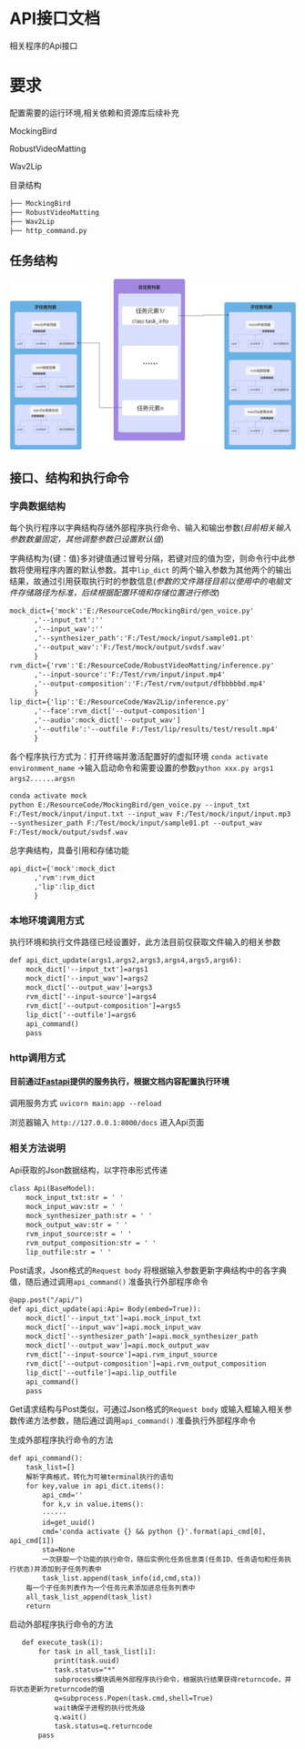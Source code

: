 # API接口文档

相关程序的Api接口


# 要求


配置需要的运行环境,相关依赖和资源库后续补充

 MockingBird
 
 RobustVideoMatting
 
 Wav2Lip

目录结构
   ```
├── MockingBird
├── RobustVideoMatting
├── Wav2Lip
├── http_command.py  
   ```
   
   
## 任务结构

![image](res/img/任务结构图.jpg)
   
## 接口、结构和执行命令



### 字典数据结构
每个执行程序以字典结构存储外部程序执行命令、输入和输出参数(*目前相关输入参数数量固定，其他调整参数已设置默认值*)
    
字典结构为{键：值}多对键值通过冒号分隔，若键对应的值为空，则命令行中此参数将使用程序内置的默认参数。其中```lip_dict``` 的两个输入参数为其他两个的输出结果，故通过引用获取执行时的参数信息(*参数的文件路径目前以使用中的电脑文件存储路径为标准，后续根据配置环境和存储位置进行修改*)
    
    
    mock_dict={'mock':'E:/ResourceCode/MockingBird/gen_voice.py'
          ,'--input_txt':''
          ,'--input_wav':''
          ,'--synthesizer_path':'F:/Test/mock/input/sample01.pt'
          ,'--output_wav':'F:/Test/mock/output/svdsf.wav'
          }
    rvm_dict={'rvm':'E:/ResourceCode/RobustVideoMatting/inference.py'
          ,'--input-source':'F:/Test/rvm/input/input.mp4'
          ,'--output-composition':'F:/Test/rvm/output/dfbbbbbd.mp4'
          }
    lip_dict={'lip':'E:/ResourceCode/Wav2Lip/inference.py'
          ,'--face':rvm_dict['--output-composition']
          ,'--audio':mock_dict['--output_wav']
          ,'--outfile':'--outfile F:/Test/lip/results/test/result.mp4'
          }




各个程序执行方式为：打开终端并激活配置好的虚拟环境 ```conda activate environment_name``` →输入启动命令和需要设置的参数```python xxx.py args1 args2......argsn```

    conda activate mock
    python E:/ResourceCode/MockingBird/gen_voice.py --input_txt F:/Test/mock/input/input.txt --input_wav F:/Test/mock/input/input.mp3 --synthesizer_path F:/Test/mock/input/sample01.pt --output_wav F:/Test/mock/output/svdsf.wav
    

总字典结构，具备引用和存储功能

    api_dict={'mock':mock_dict
          ,'rvm':rvm_dict
          ,'lip':lip_dict
          }
      

### 本地环境调用方式
    
执行环境和执行文件路径已经设置好，此方法目前仅获取文件输入的相关参数

    def api_dict_update(args1,args2,args3,args4,args5,args6):
        mock_dict['--input_txt']=args1
        mock_dict['--input_wav']=args2
        mock_dict['--output_wav']=args3
        rvm_dict['--input-source']=args4
        rvm_dict['--output-composition']=args5
        lip_dict['--outfile']=args6
        api_command()
        pass
    
    
### http调用方式
#### 目前通过[Fastapi](https://github.com/tiangolo/fastapi)提供的服务执行，根据文档内容配置执行环境
   调用服务方式 ```uvicorn main:app --reload```
   
   浏览器输入 ```http://127.0.0.1:8000/docs``` 进入Api页面
  
### 相关方法说明

    
Api获取的Json数据结构，以字符串形式传递

    class Api(BaseModel):
        mock_input_txt:str = ' '
        mock_input_wav:str = ' '
        mock_synthesizer_path:str = ' '
        mock_output_wav:str = ' '
        rvm_input_source:str = ' '
        rvm_output_composition:str = ' '
        lip_outfile:str = ' '
   
Post请求，Json格式的```Request body``` 将根据输入参数更新字典结构中的各字典值，随后通过调用```api_command()``` 准备执行外部程序命令

    @app.post("/api/")
    def api_dict_update(api:Api= Body(embed=True)):
        mock_dict['--input_txt']=api.mock_input_txt
        mock_dict['--input_wav']=api.mock_input_wav
        mock_dict['--synthesizer_path']=api.mock_synthesizer_path
        mock_dict['--output_wav']=api.mock_output_wav
        rvm_dict['--input-source']=api.rvm_input_source
        rvm_dict['--output-composition']=api.rvm_output_composition
        lip_dict['--outfile']=api.lip_outfile
        api_command()
        pass

Get请求结构与Post类似，可通过Json格式的```Request body``` 或输入框输入相关参数传递方法参数，随后通过调用```api_command()``` 准备执行外部程序命令

生成外部程序执行命令的方法

    def api_command():
        task_list=[]
        解析字典格式，转化为可被terminal执行的语句
        for key,value in api_dict.items():
            api_cmd=''
            for k,v in value.items():
            ······
            id=get_uuid()
            cmd='conda activate {} && python {}'.format(api_cmd[0], api_cmd[1])
            sta=None
            一次获取一个功能的执行命令，随后实例化任务信息类(任务ID、任务语句和任务执行状态)并添加到子任务列表中
            task_list.append(task_info(id,cmd,sta))
        每一个子任务列表作为一个任务元素添加进总任务列表中
        all_task_list_append(task_list)
        return          

   启动外部程序执行命令的方法
   
       def execute_task(i):
           for task in all_task_list[i]:
               print(task.uuid)
               task.status="*"
               subprocess模块调用外部程序执行命令，根据执行结果获得returncode，并将状态更新为returncode的值
               q=subprocess.Popen(task.cmd,shell=True)
               wait确保子进程的执行优先级
               q.wait()
               task.status=q.returncode
           pass
